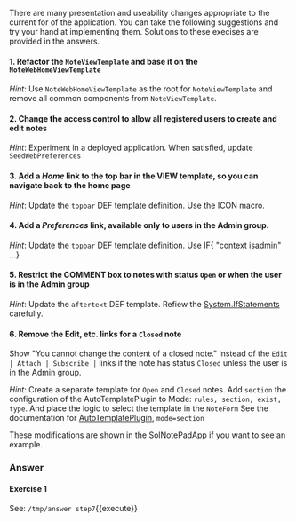  There are many presentation and useability changes appropriate to the current for of the application. You can take the following suggestions and try your hand at implementing them. Solutions to these execises are provided in the answers.

#### 1. Refactor the `NoteViewTemplate` and base it on the `NoteWebHomeViewTemplate`	

_Hint_: Use `NoteWebHomeViewTemplate` as the root for `NoteViewTemplate` and remove all common components from `NoteViewTemplate`.

#### 2. Change the access control to allow all registered users to create and edit notes	

_Hint_: Experiment in a deployed application. When satisfied, update `SeedWebPreferences`

#### 3. Add a _Home_ link to the top bar in the VIEW template, so you can navigate back to the home page	

_Hint_: Update the `topbar` DEF template definition. Use the ICON macro.

#### 4. Add a _Preferences_ link, available only to users in the Admin group.	

_Hint_: Update the `topbar` DEF template definition. Use IF\{ "context isadmin" ...\}

#### 5. Restrict the COMMENT box to notes with status `Open` or when the user is in the Admin group	

_Hint_: Update the `aftertext` DEF template. Refiew the [System.IfStatements](https://[[HOST_SUBDOMAIN]]-80-[[KATACODA_HOST]].environments.katacoda.com/System/IfStatements) carefully.

#### 6. Remove the Edit, etc. links for a `Closed` note	

 Show "You cannot change the content of a closed note." instead of the `Edit | Attach | Subscribe |` links if the note has status `Closed` unless the user is in the Admin group.

_Hint_: Create a separate template for `Open` and `Closed` notes. Add `section` the configuration of the AutoTemplatePlugin to Mode: `rules, section, exist, type`. And place the logic to select the template in the `NoteForm` See the documentation for [AutoTemplatePlugin](https://[[HOST_SUBDOMAIN]]-80-[[KATACODA_HOST]].environments.katacoda.com/System/AutoTemplatePlugin), `mode=section`

 These modifications are shown in the SolNotePadApp if you want to see an example.

### Answer	

#### Exercise 1	

 See: `/tmp/answer step7`{{execute}}

